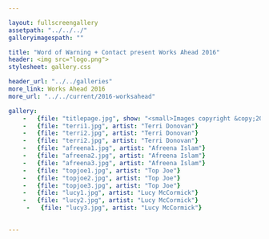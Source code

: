 ```yaml
---

layout: fullscreengallery
assetpath: "../../../"
galleryimagespath: ""

title: "Word of Warning + Contact present Works Ahead 2016"
header: <img src="logo.png">
stylesheet: gallery.css

header_url: "../../galleries"
more_link: Works Ahead 2016
more_url: "../../current/2016-worksahead"

gallery:
    -   {file: "titlepage.jpg", show: "<small>Images copyright &copy;2016 Word of Warning</small>"}
    -   {file: "terri1.jpg", artist: "Terri Donovan"}
    -   {file: "terri2.jpg", artist: "Terri Donovan"}
    -   {file: "terri2.jpg", artist: "Terri Donovan"} 
    -   {file: "afreena1.jpg", artist: "Afreena Islam"}
    -   {file: "afreena2.jpg", artist: "Afreena Islam"}
    -   {file: "afreena3.jpg", artist: "Afreena Islam"}
    -   {file: "topjoe1.jpg", artist: "Top Joe"}
    -   {file: "topjoe2.jpg", artist: "Top Joe"}
    -   {file: "topjoe3.jpg", artist: "Top Joe"}
    -   {file: "lucy1.jpg", artist: "Lucy McCormick"}
    -   {file: "lucy2.jpg", artist: "Lucy McCormick"}
     -   {file: "lucy3.jpg", artist: "Lucy McCormick"}
   

---
```

